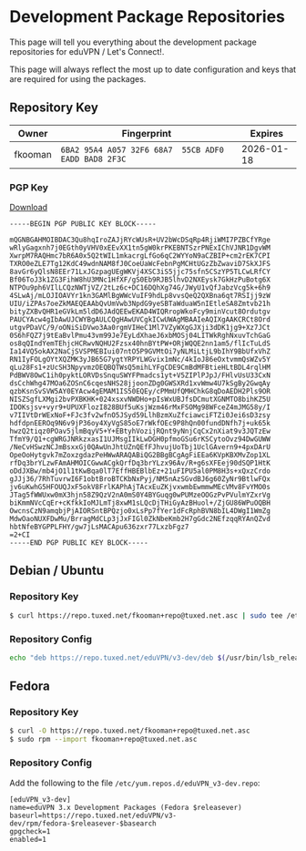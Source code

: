 # Development Package Repositories

This page will tell you everything about the development package repositories 
for eduVPN / Let's Connect!.

This page will always reflect the most up to date configuration and keys that
are required for using the packages.

## Repository Key

Owner   | Fingerprint                                          | Expires
------- | ---------------------------------------------------- | ----------
fkooman | `6BA2 95A4 A057 32F6 68A7  55CB ADF0 EADD BAD8 2F3C` | 2026-01-18

### PGP Key

[Download](https://repo.tuxed.net/fkooman+repo@tuxed.net.asc)

```
-----BEGIN PGP PUBLIC KEY BLOCK-----

mQGNBGAHMOIBDAC3Qu8hqIroZAJjRYcWUsR+UV2bWcDSqRp4RjiWMI7PZBCfYRge
wRlyGagxnh7j0EGth0yVHV0xEEvXX1tn5gW0krPKEBNTSzrPNExIChVJNR1DgvWM
XwrpM7RAQHmc7bR6A0x5Q2tWIL1mkacrgLfGo6qC2WYYoN9aCZBIP+cm2rEK7CPI
TXRO0eZLE7Tg12KdC49wdnNAM8fJ0CoeUaWcFebnPgMCHtUGzZbZwaviD7SkXJFS
8avGr6yQlsN8EEr71LxJGzpagUEgWKVj4XSC3iS5jjc75sfn5CSzYP5TLCwLRfCY
Bf06ToJ3k1ZG3FihW8hU3MNc1HfXF/gS0Eb9RJB5lhvD2NXEysk7GkHzPuBotg6X
NTPOu9ph6VIlLCQzNWTjVZ/2tLz6c+DC16DQhXg74G/JWyU1vQfJabzVcg5k+6h9
4SLwAj/mLOJIOAVYr1kn3GAMlBgWWcVuIF9hdLp8vvsQeQ2QXBna6qt7RSIjj9zW
UIU/iZPAs7oeZkMAEQEAAbQvUmVwb3NpdG9yeSBTaWduaW5nIEtleSA8Zmtvb21h
bityZXBvQHR1eGVkLm5ldD6JAdQEEwEKAD4WIQRropWkoFcy9minVcut8Ordutgv
PAUCYAcw4gIbAwUJCWYBgAULCQgHAwUVCgkICwUWAgMBAAIeAQIXgAAKCRCt8Ord
utgvPDaVC/9/oONiSiDVwo3Aa0rgmVIHeC1Ml7VZyWXgGJXji3dDK1jg9+Xz7JCt
0S6hFQZ7j9tEaBvlPmu43vm99Je7EyLdXhaeJ6xbMOSj04LITWkRghNxuvTchGaG
os8qQIndYemTEhjcHCRwvNQHU2Fzsx40hnBYtPW+ORjWQQE2nn1am5/flIcTuLdS
Ia14VQ5okAX2NaCjSVSPMEBIui07ntO5P9GVMtOi7yNLMiLtjL9bIhY9BbUfxVhZ
RN1IyFOLgOYtXQZMK3yJB65G7ygtYRPYLWGvix1mNc/4kIoJ86eOxtvmmQsWZv5Y
qLu28Fs1+zUcSH3NpyvmzOEQBQTWsQ5mihLYFgCDE9CmBdMFBtieHLtBDL4rqlHM
PdBWV8OwC1ih0pyktLORVDsSnquSWYFPmadcs1yt+V5ZIPlPJpJ/FHlvUsU33CxN
dsCchWhg47MOa6ZOSnC6cqesNHS28jjoonZDg0GWSXRd1xvWmw4U7kSgBy2GwqAy
qzbKsnSvSVW5AY0EYAcw4gEMAM1IS50EQEy/cPMmUfQMHChkG8qDoAEDH2Pls9OR
NISZSgfLXMgi2bvPXBKHK+024xsxvNWDHo+pIsWxUBJfsDCmutXGNMTO8bihKZ5U
IDOKsjsv+vyr9+UPUXFlozI828BUf5uKsjWzm46rMxFSOMg98WFceZ4mJMG58y/I
v7IIVtDrWExNoF+FJc3fv2wfnO5JSyd59LlhBzmXuZfciawciFTZi0Jei6sD3zsy
hdfdpnEEROq9N6v9jP36oy4XyVgS85oE7rWkfOEc9P8hQn00fundDNfh7j+uk65k
hwzQ2tiqz0POav5jlmBqyV5+Y+EBtyhVozijRQnt9yNnjCqCx2nXiat9v3JQTzEw
TfmY9/Q1+cgWRGJNRkzxasI1UJMsgIIkLwDGH0pfmoGSu6rKSCytoOvz94DwGUWW
/NeCvHSwzNCJmBsxxGj0QAwUnJhtUZnQEfFJhvujUoTbj1UclGAvern9+4pxDArU
OpeOoHytgvk7mZoxzgdazPeHWwARAQABiQG2BBgBCgAgFiEEa6KVpKBXMvZop1XL
rfDq3brYLzwFAmAHMOICGwwACgkQrfDq3brYLzx96Av/R+g6sXFEej90dSQP1HtK
oDdJXBw/mb4jO1l1tKwBqa0lT7EffHBEBlbEz+21uFIPU5al0PM8H3s+xQxzCrdo
gJJj36/7RhTuvrwI6F1obtBroBTCKbNxPyj/NM5nAzSGvdBJ6g60ZyNr9BtlwFQx
jv6uKwhG5HFOUQJxF5okV8FrlKAPhAjTAcxEuZKjvxwmbEwmmwMEcVMv8FvYMO0s
JTag5fWWUxw0mX3hjn58Z9QzV2nA0mS0Y4BYGuqg0wPUMzeOOGzPvPVulmYZxrVg
biKmmNVcCqEr+cKfkkIoMJLmTj8xwM1sLQcDjTHiGyAzBHuol+/ZjGU86WPuOQBH
OwcnsCzN9amqbjPjAIORSntBPQzjo0xLsPp7fYer1dFcRphBVN8bIL4DWgI1WmZg
MdwOaoNUXFDwMu/BrragMdCLp3jJxFIGl0ZkNbeKmb2H7gGdc2NEfzqqRYAnQZvd
hbtNfeBYGPPLFHY/gw7jLsMACApu636zxr77LxzbFgz7
=2+CI
-----END PGP PUBLIC KEY BLOCK-----
```

## Debian / Ubuntu

### Repository Key

```bash
$ curl https://repo.tuxed.net/fkooman+repo@tuxed.net.asc | sudo tee /etc/apt/trusted.gpg.d/eduVPN_v3-dev.asc
```

### Repository Config

```bash
echo "deb https://repo.tuxed.net/eduVPN/v3-dev/deb $(/usr/bin/lsb_release -cs) main" | sudo tee /etc/apt/sources.list.d/eduVPN_v3-dev.list
```

## Fedora

### Repository Key

```bash
$ curl -O https://repo.tuxed.net/fkooman+repo@tuxed.net.asc
$ sudo rpm --import fkooman+repo@tuxed.net.asc
```

### Repository Config

Add the following to the file `/etc/yum.repos.d/eduVPN_v3-dev.repo`:

```
[eduVPN_v3-dev]
name=eduVPN 3.x Development Packages (Fedora $releasever)
baseurl=https://repo.tuxed.net/eduVPN/v3-dev/rpm/fedora-$releasever-$basearch
gpgcheck=1
enabled=1
```
